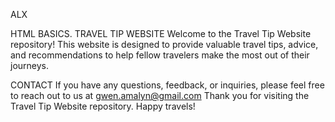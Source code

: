 ALX

HTML BASICS.
TRAVEL TIP WEBSITE
Welcome to the Travel Tip Website repository! This website is designed to provide valuable travel tips, advice, and recommendations to help fellow travelers make the most out of their journeys.

CONTACT
If you have any questions, feedback, or inquiries, please feel free to reach out to us at gwen.amalyn@gmail.com
Thank you for visiting the Travel Tip Website repository. Happy travels!
